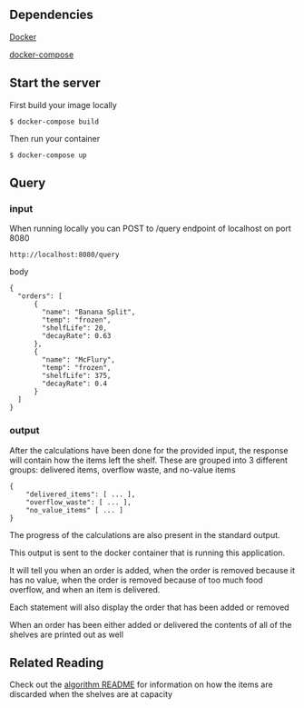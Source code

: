 ## Dependencies

[Docker](https://www.docker.com/get-docker)

[docker-compose](https://docs.docker.com/compose/install/)

## Start the server

First build your image locally
```
$ docker-compose build
```

Then run your container
```
$ docker-compose up
```

## Query

### input
When running locally you can POST to /query endpoint of localhost on port 8080
```
http://localhost:8080/query
```
body
```
{
  "orders": [
      {
        "name": "Banana Split",
        "temp": "frozen",
        "shelfLife": 20,
        "decayRate": 0.63
      },
      {
        "name": "McFlury",
        "temp": "frozen",
        "shelfLife": 375,
        "decayRate": 0.4
      }
  ]
}
```

### output

After the calculations have been done for the provided input, the response
will contain how the items left the shelf. These are grouped into 3 different
groups: delivered items, overflow waste, and no-value items
```
{
    "delivered_items": [ ... ],
    "overflow_waste": [ ... ],
    "no_value_items" [ ... ]
}
```

The progress of the calculations are also present in the standard output.

This output is sent to the docker container that is running this application.

It will tell you when an order is added, when the order is removed because it
has no value, when the order is removed because of too much food overflow, and
when an item is delivered.

Each statement will also display the order that has been added or removed

When an order has been either added or delivered the contents of all of the
shelves are printed out as well


## Related Reading

Check out the [algorithm README](README_algo.md) for information on how the
items are discarded when the shelves are at capacity
